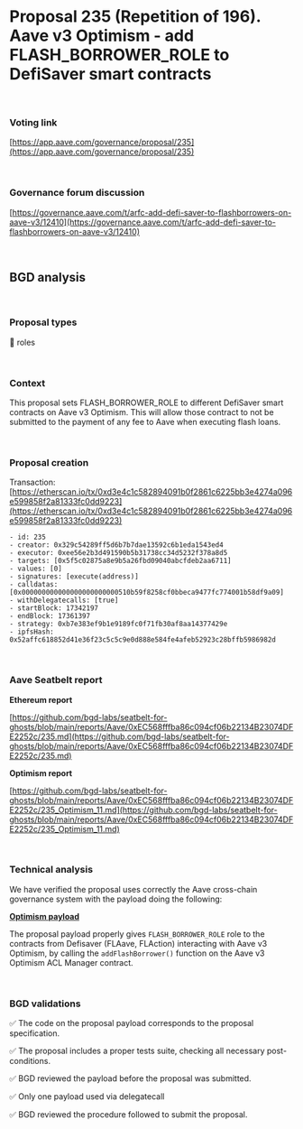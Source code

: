# Proposal 235 (Repetition of 196). Aave v3 Optimism - add FLASH_BORROWER_ROLE to DefiSaver smart contracts

<br>

### Voting link

[https://app.aave.com/governance/proposal/235](https://app.aave.com/governance/proposal/235)

<br>

### Governance forum discussion

[https://governance.aave.com/t/arfc-add-defi-saver-to-flashborrowers-on-aave-v3/12410](https://governance.aave.com/t/arfc-add-defi-saver-to-flashborrowers-on-aave-v3/12410)

<br>

## BGD analysis

<br>

### Proposal types

:passport_control: roles

<br>

### Context

This proposal sets FLASH_BORROWER_ROLE to different DefiSaver smart contracts on Aave v3 Optimism. This will allow those contract to not be submitted to the payment of any fee to Aave when executing flash loans.


<br>

### Proposal creation

Transaction: [https://etherscan.io/tx/0xd3e4c1c582894091b0f2861c6225bb3e4274a096e599858f2a81333fc0dd9223](https://etherscan.io/tx/0xd3e4c1c582894091b0f2861c6225bb3e4274a096e599858f2a81333fc0dd9223)

```
- id: 235
- creator: 0x329c54289ff5d6b7b7dae13592c6b1eda1543ed4
- executor: 0xee56e2b3d491590b5b31738cc34d5232f378a8d5
- targets: [0x5f5c02875a8e9b5a26fbd09040abcfdeb2aa6711]
- values: [0]
- signatures: [execute(address)]
- calldatas: [0x000000000000000000000000510b59f8258cf0bbeca9477fc774001b58df9a09]
- withDelegatecalls: [true]
- startBlock: 17342197
- endBlock: 17361397
- strategy: 0xb7e383ef9b1e9189fc0f71fb30af8aa14377429e
- ipfsHash: 0x52affc618852d41e36f23c5c5c9e0d888e584fe4afeb52923c28bffb5986982d
```

<br>

### Aave Seatbelt report

**Ethereum report**

[https://github.com/bgd-labs/seatbelt-for-ghosts/blob/main/reports/Aave/0xEC568fffba86c094cf06b22134B23074DFE2252c/235.md](https://github.com/bgd-labs/seatbelt-for-ghosts/blob/main/reports/Aave/0xEC568fffba86c094cf06b22134B23074DFE2252c/235.md)

**Optimism report**

[https://github.com/bgd-labs/seatbelt-for-ghosts/blob/main/reports/Aave/0xEC568fffba86c094cf06b22134B23074DFE2252c/235_Optimism_11.md](https://github.com/bgd-labs/seatbelt-for-ghosts/blob/main/reports/Aave/0xEC568fffba86c094cf06b22134B23074DFE2252c/235_Optimism_11.md)


<br>

### Technical analysis

We have verified the proposal uses correctly the Aave cross-chain governance system with the payload doing the following:

**[Optimism payload](https://optimistic.etherscan.io/address/0x510b59f8258cf0bbeca9477fc774001b58df9a09#code#F15#L14)**

The proposal payload properly gives `FLASH_BORROWER_ROLE` role to the contracts from Defisaver (FLAave, FLAction) interacting with Aave v3 Optimism, by calling the `addFlashBorrower()` function on the Aave v3 Optimism ACL Manager contract.


<br>

### BGD validations

:white_check_mark: The code on the proposal payload corresponds to the proposal specification.

:white_check_mark: The proposal includes a proper tests suite, checking all necessary post-conditions.

:white_check_mark: BGD reviewed the payload before the proposal was submitted.

:white_check_mark: Only one payload used via delegatecall

:white_check_mark: BGD reviewed the procedure followed to submit the proposal.
